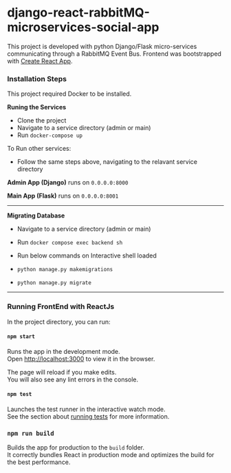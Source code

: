# django-react-rabbitMQ-microservices-social-app

This project is developed with python Django/Flask micro-services communicating through a RabbitMQ Event Bus. Frontend was bootstrapped with [Create React App](https://github.com/facebook/create-react-app).

### Installation Steps

This project required Docker to be installed.  

**Runing the Services**  

- Clone the project
- Navigate to a service directory (admin or main)
- Run `docker-compose up`  

To Run other services:  
- Follow the same steps above, navigating to the relavant service directory  

**Admin App (Django)** runs on `0.0.0.0:8000`  

**Main App (Flask)** runs on `0.0.0.0:8001`  

***

**Migrating Database**  

- Navigate to a service directory (admin or main)
- Run `docker compose exec backend sh`
- Run below commands on Interactive shell loaded  

- `python manage.py makemigrations`
- `python manage.py migrate`

***

### Running FrontEnd with ReactJs

In the project directory, you can run:

#### `npm start`

Runs the app in the development mode.\
Open [http://localhost:3000](http://localhost:3000) to view it in the browser.

The page will reload if you make edits.\
You will also see any lint errors in the console.

#### `npm test`

Launches the test runner in the interactive watch mode.\
See the section about [running tests](https://facebook.github.io/create-react-app/docs/running-tests) for more information.

### `npm run build`

Builds the app for production to the `build` folder.\
It correctly bundles React in production mode and optimizes the build for the best performance.


